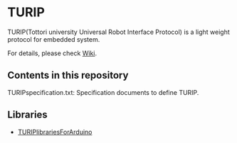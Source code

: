 # TURIP

TURIP(Tottori university Universal Robot Interface Protocol) is a light weight protocol for embedded system.

For details, please check [Wiki](https://github.com/turippj/TURIP/wiki).

## Contents in this repository

TURIPspecification.txt: Specification documents to define TURIP.

## Libraries

* [TURIPlibrariesForArduino](https://github.com/turippj/TURIPlibrariesForArduino)
